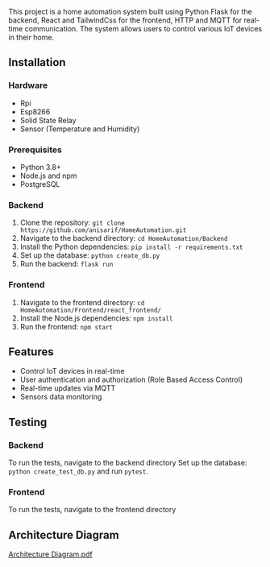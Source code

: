 This project is a home automation system built using Python Flask for the backend, React and TailwindCss for the frontend, HTTP and MQTT for real-time communication. The system allows users to control various IoT devices in their home. 

## Installation

### Hardware

- Rpi
- Esp8266
- Solid State Relay
- Sensor (Temperature and Humidity)

### Prerequisites

- Python 3.8+
- Node.js and npm
- PostgreSQL

### Backend

1. Clone the repository: `git clone https://github.com/anisarif/HomeAutomation.git`
2. Navigate to the backend directory: `cd HomeAutomation/Backend`
3. Install the Python dependencies: `pip install -r requirements.txt`
4. Set up the database: `python create_db.py`
5. Run the backend: `flask run`

### Frontend

1. Navigate to the frontend directory: `cd HomeAutomation/Frontend/react_frontend/`
2. Install the Node.js dependencies: `npm install`
3. Run the frontend: `npm start`

## Features

- Control IoT devices in real-time 
- User authentication and authorization (Role Based Access Control)
- Real-time updates via MQTT
- Sensors data monitoring

## Testing

### Backend

To run the tests, navigate to the backend directory 
Set up the database: `python create_test_db.py` and run `pytest`.

### Frontend

To run the tests, navigate to the frontend directory



## Architecture Diagram

[Architecture Diagram.pdf](https://github.com/anisarif/HomeAutomation/files/12208517/Architecture.Diagram.pdf)
